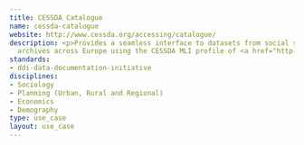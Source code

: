 ```yaml
---
title: CESSDA Catalogue
name: cessda-catalogue
website: http://www.cessda.org/accessing/catalogue/
description: <p>Provides a seamless interface to datasets from social science data
  archives across Europe using the CESSDA MLI profile of <a href="http://www.dcc.ac.uk/resources/metadata-standards/ddi-data-documentation-initiative">DDI</a>.</p>
standards:
- ddi-data-documentation-initiative
disciplines:
- Sociology
- Planning (Urban, Rural and Regional)
- Economics
- Demography
type: use_case
layout: use_case
---
```


